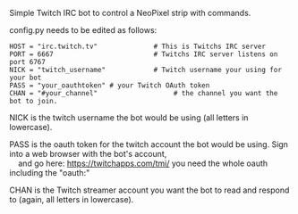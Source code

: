 Simple Twitch IRC bot to control a NeoPixel strip with commands.

config.py needs to be edited as follows:

```
HOST = "irc.twitch.tv"              # This is Twitchs IRC server
PORT = 6667                         # Twitchs IRC server listens on port 6767
NICK = "twitch_username"            # Twitch username your using for your bot
PASS = "your_oauthtoken" # your Twitch OAuth token
CHAN = "#your_channel"                   # the channel you want the bot to join.
```
NICK is the twitch username the bot would be using (all letters in lowercase).  

PASS is the oauth token for the twitch account the bot would be using. Sign into a web browser with the bot's account,  
    and go here: https://twitchapps.com/tmi/ you need the whole oauth including the "oauth:"  

CHAN is the Twitch streamer account you want the bot to read and respond to (again, all letters in lowercase).  